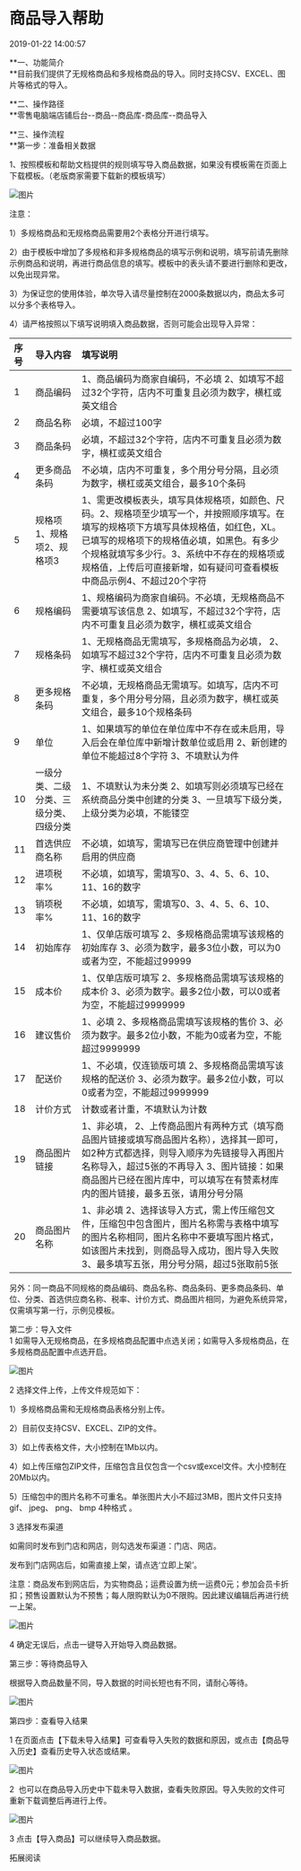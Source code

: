 # 商品导入帮助

2019-01-22 14:00:57

**一、功能简介  
**目前我们提供了无规格商品和多规格商品的导入。同时支持CSV、EXCEL、图片等格式的导入。



**二、操作路径  
**零售电脑端店铺后台--商品--商品库-商品库--商品导入



**三、操作流程  
**第一步：准备相关数据

1、按照模板和帮助文档提供的规则填写导入商品数据，如果没有模板需在页面上下载模板。（老版商家需要下载新的模板填写）



![](https://img.yzcdn.cn/upload_files/2019/01/22/FhZtJI-6JfEqIZrcJwUPXQP0elfS.png "图片")



注意：

1）多规格商品和无规格商品需要用2个表格分开进行填写。

2）由于模板中增加了多规格和非多规格商品的填写示例和说明，填写前请先删除示例商品和说明，再进行商品信息的填写。模板中的表头请不要进行删除和更改，以免出现异常。

3）为保证您的使用体验，单次导入请尽量控制在2000条数据以内，商品太多可以分多个表格导入。

4）请严格按照以下填写说明填入商品数据，否则可能会出现导入异常：

| 序号 | 导入内容 | 填写说明 |
| :--- | :--- | :--- |
| 1 | 商品编码 | 1、商品编码为商家自编码，不必填 2、如填写不超过32个字符，店内不可重复且必须为数字，横杠或英文组合 |
| 2 | 商品名称 | 必填，不超过100字 |
| 3 | 商品条码 | 必填，不超过32个字符，店内不可重复且必须为数字，横杠或英文组合 |
| 4 | 更多商品条码 | 不必填，店内不可重复，多个用分号分隔，且必须为数字，横杠或英文组合，最多10个条码 |
| 5 | 规格项1、规格项2、规格项3 | 1、需更改模板表头，填写具体规格项，如颜色、尺码。2、规格项至少填写一个，并按照顺序填写。在填写的规格项下方填写具体规格值，如红色，XL。已填写的规格项下的规格值必填，如黑色。有多少个规格就填写多少行。3、系统中不存在的规格项或规格值，上传后可直接新增，如有疑问可查看模板中商品示例4、不超过20个字符 |
| 6 | 规格编码 | 1、规格编码为商家自编码。不必填，无规格商品不需要填写该信息 2、如填写，不超过32个字符，店内不可重复且必须为数字，横杠或英文组合 |
| 7 | 规格条码 | 1、无规格商品无需填写，多规格商品为必填， 2、如填写不超过32个字符，店内不可重复且必须为数字、横杠或英文组合 |
| 8 | 更多规格条码 | 不必填，无规格商品无需填写。如填写，店内不可重复，多个用分号分隔，且必须为数字，横杠或英文组合，最多10个规格条码 |
| 9 | 单位 | 1、如果填写的单位在单位库中不存在或未启用，导入后会在单位库中新增计数单位或启用 2、新创建的单位不能超过8个字符 3、不填默认为件 |
| 10 | 一级分类、二级分类、三级分类、四级分类 | 1、不填默认为未分类 2、如填写则必须填写已经在系统商品分类中创建的分类 3、一旦填写下级分类，上级分类为必填，不能镂空 |
| 11 | 首选供应商名称 | 不必填，如填写，需填写已在供应商管理中创建并启用的供应商 |
| 12 | 进项税率% | 不必填，如填写，需填写0、3、4、5、6、10、11、16的数字 |
| 13 | 销项税率% | 不必填，如填写，需填写0、3、4、5、6、10、11、16的数字 |
| 14 | 初始库存 | 1、仅单店版可填写 2、多规格商品需填写该规格的初始库存 3、必须为数字，最多3位小数，可以为0或者为空，不能超过99999 |
| 15 | 成本价 | 1、仅单店版可填写 2、多规格商品需填写该规格的成本价 3、必须为数字。最多2位小数，可以0或者为空，不能超过9999999 |
| 16 | 建议售价 | 1、必填 2、多规格商品需填写该规格的售价 3、必须为数字。最多2位小数，不能为0或者为空，不能超过9999999 |
| 17 | 配送价 | 1、不必填，仅连锁版可填 2、多规格商品需填写该规格的配送价 3、必须为数字。最多2位小数，可以0或者为空，不能超过9999999 |
| 18 | 计价方式 | 计数或者计重，不填默认为计数 |
| 19 | 商品图片链接 | 1、非必填， 2、上传商品图片有两种方式（填写商品图片链接或填写商品图片名称），选择其一即可，如2种方式都选择，则导入顺序为先链接导入再图片名称导入，超过5张的不再导入 3、图片链接：如果商品图片已经在图片库中，可以填写在有赞素材库内的图片链接，最多五张，请用分号分隔 |
| 20 | 商品图片名称 | 1、非必填 2、选择该导入方式，需上传压缩包文件，压缩包中包含图片，图片名称需与表格中填写的图片名称相同，图片名称中不要填写图片格式，如该图片未找到，则商品导入成功，图片导入失败 3、最多填写五张，用分号分隔，超过5张取前5张 |

另外：同一商品不同规格的商品编码、商品名称、商品条码、更多商品条码、单位、分类、首选供应商名称、税率、计价方式、商品图片相同，为避免系统异常，仅需填写第一行，示例见模板。



第二步：导入文件  
1 如需导入无规格商品，在多规格商品配置中点选关闭；如需导入多规格商品，在多规格商品配置中点选开启。



![](https://img.yzcdn.cn/upload_files/2019/01/22/FsmYdXYzSDR_337hta2axtkkB6AE.png "图片")

2 选择文件上传，上传文件规范如下：

1）多规格商品需和无规格商品表格分别上传。

2）目前仅支持CSV、EXCEL、ZIP的文件。

3）如上传表格文件，大小控制在1Mb以内。

4）如上传压缩包ZIP文件，压缩包含且仅包含一个csv或excel文件。大小控制在20Mb以内。

5）压缩包中的图片名称不可重名。单张图片大小不超过3MB，图片文件只支持gif、 jpeg、 png、 bmp 4种格式 。



3 选择发布渠道

如需同时发布到门店和网店，则勾选发布渠道：门店、网店。

发布到门店网店后，如需直接上架，请点选‘立即上架’。

注意：商品发布到网店后，为实物商品；运费设置为统一运费0元；参加会员卡折扣；预售设置默认为不预售；每人限购默认为0不限购。因此建议编辑后再进行统一上架。

![](https://img.yzcdn.cn/upload_files/2018/10/29/FmQ7PDlrc6bslqbYRd410mTjS0gk.png "图片")



4 确定无误后，点击一键导入开始导入商品数据。



第三步：等待商品导入

根据导入商品数量不同，导入数据的时间长短也有不同，请耐心等待。



![](https://img.yzcdn.cn/upload_files/2018/10/29/Ftxg8Oz8-HDRcRhmZGiZHbXyddps.png "图片")



第四步：查看导入结果

1 在页面点击【下载未导入结果】可查看导入失败的数据和原因，或点击【商品导入历史】查看历史导入状态或结果。

![](https://img.yzcdn.cn/upload_files/2018/10/30/FgcKJ6J2JDakdU0CYUV3PyMiJW8s.png "图片")

  
2  也可以在商品导入历史中下载未导入数据，查看失败原因。导入失败的文件可重新下载调整后再进行上传。

![](https://img.yzcdn.cn/upload_files/2018/10/30/Fs7Fq0FkNPM9kSHEGdFqghRtvgxP.png "图片")



3 点击【导入商品】可以继续导入商品数据。

  
  


拓展阅读

